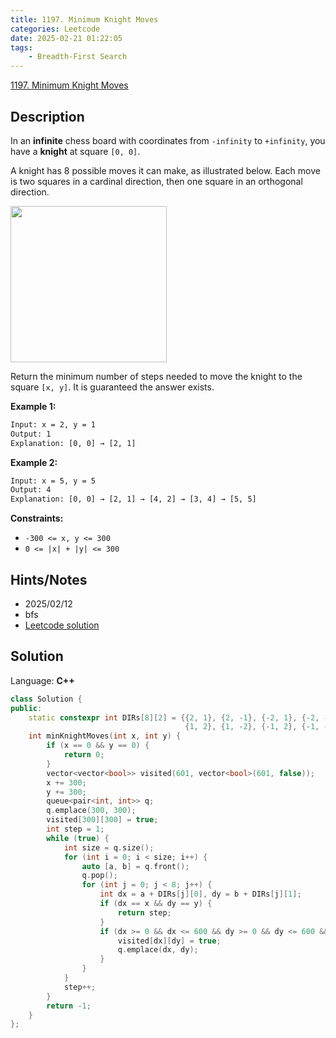```yaml
---
title: 1197. Minimum Knight Moves
categories: Leetcode
date: 2025-02-21 01:22:05
tags:
    - Breadth-First Search
---
```


[1197. Minimum Knight Moves](https://leetcode.com/problems/minimum-knight-moves/description/?envType=company&envId=facebook&favoriteSlug=facebook-three-months)

## Description

In an **infinite**  chess board with coordinates from `-infinity` to `+infinity`, you have a **knight**  at square `[0, 0]`.

A knight has 8 possible moves it can make, as illustrated below. Each move is two squares in a cardinal direction, then one square in an orthogonal direction.

<img src="https://assets.leetcode.com/uploads/2018/10/12/knight.png" style="height: 250px; width: 250px;">

Return the minimum number of steps needed to move the knight to the square `[x, y]`. It is guaranteed the answer exists.

**Example 1:**

```bash
Input: x = 2, y = 1
Output: 1
Explanation: [0, 0] → [2, 1]
```

**Example 2:**

```bash
Input: x = 5, y = 5
Output: 4
Explanation: [0, 0] → [2, 1] → [4, 2] → [3, 4] → [5, 5]
```

**Constraints:**

- `-300 <= x, y <= 300`
- `0 <= |x| + |y| <= 300`

## Hints/Notes

- 2025/02/12
- bfs
- [Leetcode solution](https://leetcode.com/problems/minimum-knight-moves/editorial/?envType=company&envId=facebook&favoriteSlug=facebook-three-months)

## Solution

Language: **C++**

```C++
class Solution {
public:
    static constexpr int DIRs[8][2] = {{2, 1}, {2, -1}, {-2, 1}, {-2, -1},
                                       {1, 2}, {1, -2}, {-1, 2}, {-1, -2}};
    int minKnightMoves(int x, int y) {
        if (x == 0 && y == 0) {
            return 0;
        }
        vector<vector<bool>> visited(601, vector<bool>(601, false));
        x += 300;
        y += 300;
        queue<pair<int, int>> q;
        q.emplace(300, 300);
        visited[300][300] = true;
        int step = 1;
        while (true) {
            int size = q.size();
            for (int i = 0; i < size; i++) {
                auto [a, b] = q.front();
                q.pop();
                for (int j = 0; j < 8; j++) {
                    int dx = a + DIRs[j][0], dy = b + DIRs[j][1];
                    if (dx == x && dy == y) {
                        return step;
                    }
                    if (dx >= 0 && dx <= 600 && dy >= 0 && dy <= 600 && !visited[dx][dy]) {
                        visited[dx][dy] = true;
                        q.emplace(dx, dy);
                    }
                }
            }
            step++;
        }
        return -1;
    }
};
```
